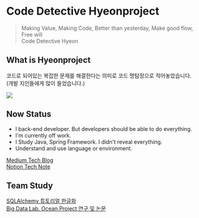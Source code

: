 # Code Detective Hyeonproject

> Making Value, Making Code, Better than yesterday, Make good flow, Free will<br>
> Code Detective Hyeon

## What is Hyeonproject

코드로 되어있는 복잡한 문제를 해결한다는 의미로 코드 명탐정으로 적어놓았습니다. (개발 지인들에게 많이 들었습니다.)

![](https://media.giphy.com/media/UevalSWg5twQeqpc8Q/giphy.gif)

## Now Status

- I back-end developer. But developers should be able to do everything.
- I'm currently off work.
- I Study Java, Spring Framework. I didn't reveal everything.
- Understand and use language or environment. 

[Medium Tech Blog](https://medium.com/@hyeonproject)<br>
[Notion Tech Note](https://hyeonproject.notion.site/Restart-Programmer-cd3bfb8570d643de982f8eca557519af)

## Team Study
[SQLAlchemy 튜토리얼 한글화](https://soogoonsoogoonpythonists.github.io/sqlalchemy-for-pythonist/)<br>
[Big Data Lab. Ocean Project 연구 및 논문](https://gitlab.com/bd-crew/ocean)
